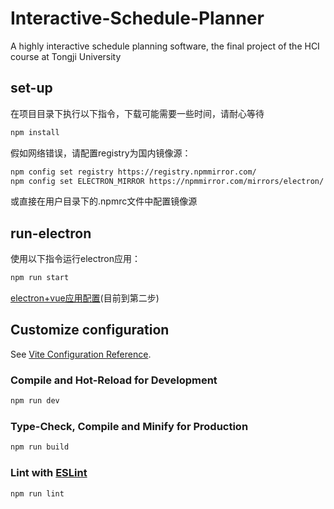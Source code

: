 # Interactive-Schedule-Planner
A highly interactive schedule planning software, the final project of the HCI course at Tongji University

## set-up
在项目目录下执行以下指令，下载可能需要一些时间，请耐心等待
```bash
npm install 
```

假如网络错误，请配置registry为国内镜像源：
```bash
npm config set registry https://registry.npmmirror.com/
npm config set ELECTRON_MIRROR https://npmmirror.com/mirrors/electron/
```
或直接在用户目录下的.npmrc文件中配置镜像源

## run-electron
使用以下指令运行electron应用：
```bash
npm run start
```

[electron+vue应用配置](https://blog.csdn.net/weixin_44582045/article/details/133927098)(目前到第二步)

## Customize configuration

See [Vite Configuration Reference](https://vite.dev/config/).

### Compile and Hot-Reload for Development

```sh
npm run dev
```

### Type-Check, Compile and Minify for Production

```sh
npm run build
```

### Lint with [ESLint](https://eslint.org/)

```sh
npm run lint
```
